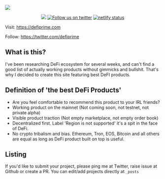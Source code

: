 <a href="https://defiprime.com"><img src="https://defiprime.com/images/og.png" /></a>
<div align="center">
    <p align="center">
        <a href="#reposize">
            <img src="https://img.shields.io/github/repo-size/sneg55/defiprime.svg" /></a>
        <a href="https://twitter.com/intent/follow?screen_name=defiprime" alt="Follow us on twitter">
            <img src="https://img.shields.io/twitter/follow/defiprime.svg?label=Follow&style=social&logo=twitter" alt="Follow us on twitter"></a>
        <a href="https://app.netlify.com/sites/vigorous-pasteur-b56317/deploys" alt="netlify status">
            <img src="https://api.netlify.com/api/v1/badges/cf5973b6-5ffd-496f-92ac-4503e60446aa/deploy-status" alt="netlify status"></a>
    </p>
</div>

Visit: https://defiprime.com

Follow: https://twitter.com/defiprime  

## What is this?

I've been researching DeFi ecosystem for several weeks, and can't find a good list of actually working products without gimmicks and bullshit. That's why I decided to create this site featuring best DeFI products.

## Definition of 'the best DeFi Products'

* Are you feel comfortable to recommend this product to your IRL friends?
* Working product on the mainnet (Not coming soon, not testnet, not private alpha)
* Visible product traction (Not empty marketplace, not empty order book)
* Decentralized first. Label 'Region is not supported' it's a spit in the face of DeFi.
* No crypto tribalism and bias. Ethereum, Tron, EOS, Bitcoin and all others are equal as long as DeFi product built on top is useful.

## Listing

If you'd like to submit your project, please ping me at Twitter, raise issue at Github or create a PR. You can edit/add projects directly at `_posts`
